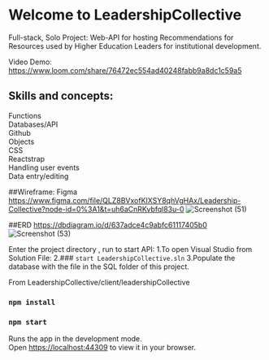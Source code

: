 # Welcome to LeadershipCollective
Full-stack, Solo Project: Web-API for hosting Recommendations for Resources used by Higher Education Leaders for institutional development.

Video Demo:
https://www.loom.com/share/76472ec554ad40248fabb9a8dc1c59a5

## Skills and concepts: 
Functions<br>
Databases/API<br>
Github<br>
Objects<br>
CSS<br>
Reactstrap<br>
Handling user events<br>
Data entry/editing<br>

##Wireframe: Figma
https://www.figma.com/file/QLZ8BVxofKIXSY8qhVgHAx/Leadership-Collective?node-id=0%3A1&t=uh6aCnRKvbfql83u-0
![Screenshot (51)](https://user-images.githubusercontent.com/106984214/212773673-18337afc-1905-4464-bbb4-cd2277db2cdc.png)

##ERD
https://dbdiagram.io/d/637adce4c9abfc61117405b0
![Screenshot (53)](https://user-images.githubusercontent.com/106984214/212774011-93a5d6d8-c6a5-4de3-8db0-5a380be3d90b.png)


Enter the project directory , run to start API:
1.To open Visual Studio from Solution File:
2.### `start LeadershipCollective.sln`
3.Populate the database with the file in the SQL folder of this project.


From LeadershipCollective/client/leadershipCollective
### `npm install`
### `npm start`
Runs the app in the development mode.\
Open [https://localhost:44309](https://localhost:44309) to view it in your browser.



